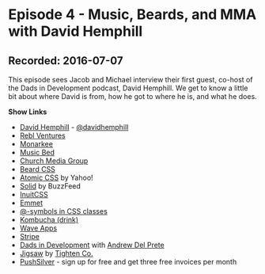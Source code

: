 # Episode 4 - Music, Beards, and MMA with David Hemphill

## Recorded: 2016-07-07

This episode sees Jacob and Michael interview their first guest, co-host of the Dads in Development podcast, David Hemphill. We get to know a little bit about where David is from, how he got to where he is, and what he does.

**Show Links**

* [David Hemphill](http://davidhemphill.com) -  [@davidhemphill](https://twitter.com/davidhemphill)
* [Rebl Ventures](http://reblventures.com)
* [Monarkee](http://monarkee.com)
* [Music Bed](https://www.musicbed.com)
* [Church Media Group](http://churchmedia.com)
* [Beard CSS](http://buildwithbeard.com)
 * [Atomic CSS](http://acss.io) by Yahoo!
 * [Solid](http://solid.buzzfeed.com) by BuzzFeed
 * [InuitCSS](https://github.com/inuitcss/getting-started)
* [Emmet](http://emmet.io)
* [@-symbols in CSS classes](https://www.w3.org/TR/css-syntax-3/#escaping)
* [Kombucha (drink)](https://en.wikipedia.org/wiki/Kombucha)
* [Wave Apps](https://www.waveapps.com)
* [Stripe](https://stripe.com)
* [Dads in Development](http://www.dadsindev.com) with [Andrew Del Prete](https://twitter.com/andrewdelprete)
* [Jigsaw](http://jigsaw.tighten.co) by [Tighten Co.](https://tighten.co)
* [PushSilver](https://pushsilver.com) - sign up for free and get three free invoices per month
